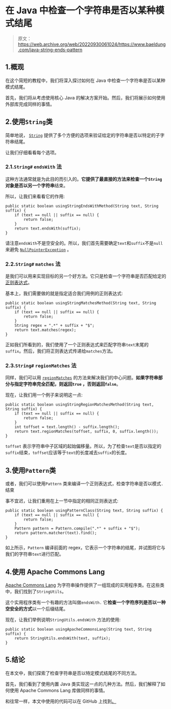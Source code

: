 # 在 Java 中检查一个字符串是否以某种模式结尾

> 原文：<https://web.archive.org/web/20220930061024/https://www.baeldung.com/java-string-ends-pattern>

## 1.概观

在这个简短的教程中，我们将深入探讨如何在 Java 中检查一个字符串是否以某种模式结尾。

首先，我们将从考虑使用核心 Java 的解决方案开始。然后，我们将展示如何使用外部库完成同样的事情。

## 2.使用`String`类

简单地说， [`String`](https://web.archive.org/web/20221208143814/https://docs.oracle.com/en/java/javase/11/docs/api/java.base/java/lang/String.html) 提供了多个方便的选项来验证给定的字符串是否以特定的子字符串结尾。

让我们仔细看看每个选项。

### 2.1.`String#` `endsWith` 法

这种方法通常就是为此目的而引入的。**它提供了最直接的方法来检查一个`String`对象是否以另一个字符串**结束。

所以，让我们来看看它的作用:

```
public static boolean usingStringEndsWithMethod(String text, String suffix) {
    if (text == null || suffix == null) {
        return false;
    }
    return text.endsWith(suffix);
}
```

请注意`endsWith`不是空安全的。所以，我们首先需要确定`text`和`suffix`不是`null`来避免 [`NullPointerException`](/web/20221208143814/https://www.baeldung.com/java-illegalargumentexception-or-nullpointerexception#nullpointerexception) 。

### 2.2.`String#` `matches` 法

是我们可以用来实现目标的另一个好方法。它只是检查一个字符串是否匹配给定的[正则表达式](/web/20221208143814/https://www.baeldung.com/regular-expressions-java)。

基本上，我们需要做的就是指定适合我们用例的正则表达式:

```
public static boolean usingStringMatchesMethod(String text, String suffix) {
    if (text == null || suffix == null) {
        return false;
    }
    String regex = ".*" + suffix + "$";
    return text.matches(regex);
}
```

正如我们所看到的，我们使用了一个正则表达式来匹配字符串`text`末尾的`suffix`。然后，我们将正则表达式传递给`matches`方法。

### 2.3.`String#` `regionMatches` 法

同样，我们可以用 [`regionMatches`](/web/20221208143814/https://www.baeldung.com/string/region-matches) 的方法来解决我们的中心问题。**如果字符串部分与指定字符串完全匹配，则返回`true` ，否则返回`false`**。

现在，让我们用一个例子来说明这一点:

```
public static boolean usingStringRegionMatchesMethod(String text, String suffix) {
    if (text == null || suffix == null) {
        return false;
    }
    int toffset = text.length() - suffix.length();
    return text.regionMatches(toffset, suffix, 0, suffix.length());
}
```

`toffset` 表示字符串中子区域的起始偏移量。所以，为了检查`text`是否以指定的`suffix`结束，`toffset`应该等于`text`的长度减去`suffix`的长度。

## 3.使用`Pattern`类

或者，我们可以使用`Pattern` 类来编译一个正则表达式，检查字符串是否以模式`.`结束

事不宜迟，让我们重用在上一节中指定的相同正则表达式:

```
public static boolean usingPatternClass(String text, String suffix) {
    if (text == null || suffix == null) {
        return false;
    }
    Pattern pattern = Pattern.compile(".*" + suffix + "$");
    return pattern.matcher(text).find();
}
```

如上所示，`Pattern` 编译前面的 regex，它表示一个字符串的结尾，并试图将它与我们的字符串`text`进行匹配。

## 4.使用 Apache Commons Lang

[Apache Commons Lang](/web/20221208143814/https://www.baeldung.com/java-commons-lang-3) 为字符串操作提供了一组现成的实用程序类。在这些类中，我们找到了`StringUtils`。

这个实用程序类有一个有趣的方法叫做`endsWith.` 它**检查一个字符序列是否以一种空安全的方式**以一个后缀结尾。

现在，让我们举例说明`StringUtils.endsWith` 方法的使用:

```
public static boolean usingApacheCommonsLang(String text, String suffix) {
    return StringUtils.endsWith(text, suffix);
}
```

## 5.结论

在本文中，我们探索了检查字符串是否以特定模式结尾的不同方法。

首先，我们看到了使用内置 Java 类实现这一点的几种方法。然后，我们解释了如何使用 Apache Commons Lang 库做同样的事情。

和往常一样，本文中使用的代码可以在 GitHub 上找到[。](https://web.archive.org/web/20221208143814/https://github.com/eugenp/tutorials/tree/master/core-java-modules/core-java-string-operations-4)